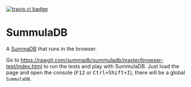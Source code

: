 [![travis ci badge](https://travis-ci.org/summadb/summuladb.svg?branch=master)](https://travis-ci.org/fiatjaf/summuladb)

# SummulaDB

A [SummaDB](https://github.com/summadb/summadb) that runs in the browser.

Go to https://rawgit.com/summadb/summuladb/master/browser-test/index.html to run the tests and play with SummulaDB. Just load the page and open the console (<kbd>F12</kbd> or <kbd>Ctrl+Shift+I</kbd>), there will be a global `SummulaDB`.
